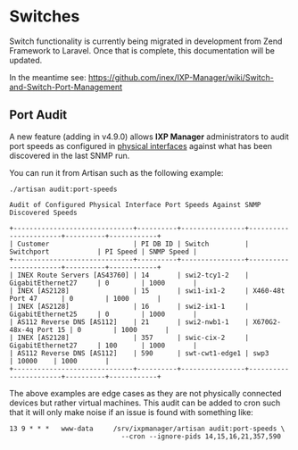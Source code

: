 # Switches

Switch functionality is currently being migrated in development from Zend Framework to Laravel. Once that is complete, this documentation will be updated.

In the meantime see: https://github.com/inex/IXP-Manager/wiki/Switch-and-Switch-Port-Management


## Port Audit

A new feature (adding in v4.9.0) allows **IXP Manager** administrators to audit port speeds as configured in [physical interfaces](interfaces.md#physical-interface-settings) against what has been discovered in the last SNMP run.

You can run it from Artisan such as the following example:

```
./artisan audit:port-speeds

Audit of Configured Physical Interface Port Speeds Against SNMP Discovered Speeds

+------------------------------+----------+----------------+-----------------------+----------+------------+
| Customer                     | PI DB ID | Switch         | Switchport            | PI Speed | SNMP Speed |
+------------------------------+----------+----------------+-----------------------+----------+------------+
| INEX Route Servers [AS43760] | 14       | swi2-tcy1-2    | GigabitEthernet27     | 0        | 1000       |
| INEX [AS2128]                | 15       | swi1-ix1-2     | X460-48t Port 47      | 0        | 1000       |
| INEX [AS2128]                | 16       | swi2-ix1-1     | GigabitEthernet25     | 0        | 1000       |
| AS112 Reverse DNS [AS112]    | 21       | swi2-nwb1-1    | X670G2-48x-4q Port 15 | 0        | 1000       |
| INEX [AS2128]                | 357      | swic-cix-2     | GigabitEthernet27     | 100      | 1000       |
| AS112 Reverse DNS [AS112]    | 590      | swt-cwt1-edge1 | swp3                  | 10000    | 1000       |
+------------------------------+----------+----------------+-----------------------+----------+------------+
```

The above examples are edge cases as they are not physically connected devices but rather virtual machines. This audit can be added to cron such that it will only make noise if an issue is found with something like:

```
13 9 * * *   www-data     /srv/ixpmanager/artisan audit:port-speeds \
                            --cron --ignore-pids 14,15,16,21,357,590
```
